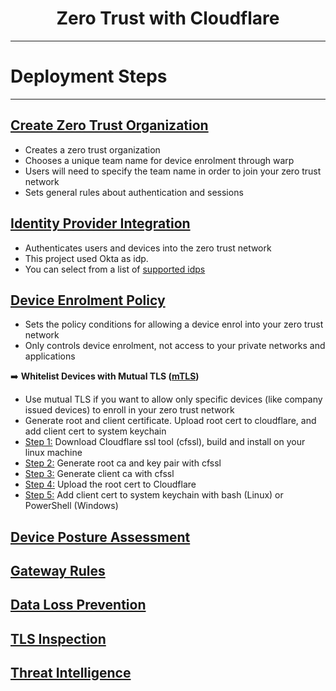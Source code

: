 <h1 align="center">Zero Trust with Cloudflare</h1>

---

# Deployment Steps

---

## [Create Zero Trust Organization](organization)

- Creates a zero trust organization
- Chooses a unique team name for device enrolment through warp
- Users will need to specify the team name in order to join your zero trust network
- Sets general rules about authentication and sessions

## [Identity Provider Integration](identity_provider)

- Authenticates users and devices into the zero trust network
- This project used Okta as idp.
- You can select from a list of [supported idps](https://developers.cloudflare.com/api/operations/access-identity-providers-add-an-access-identity-provider)

## [Device Enrolment Policy](device_enrolment)

- Sets the policy conditions for allowing a device enrol into your zero trust network
- Only controls device enrolment, not access to your private networks and applications

➡️ **Whitelist Devices with Mutual TLS ([mTLS](device_enrolment/mTLS))**

- Use mutual TLS if you want to allow only specific devices (like company issued devices) to enroll in your zero trust network
- Generate root and client certificate. Upload root cert to cloudflare, and add client cert to system keychain
- [Step 1:](device_enrolment/mTLS/install_cfssl.sh) Download Cloudflare ssl tool (cfssl), build and install on your linux machine
- [Step 2:](device_enrolment/mTLS/generate_root_ca.sh) Generate root ca and key pair with cfssl
- [Step 3:](device_enrolment/mTLS/generate_client_cert.sh) Generate client ca with cfssl
- [Step 4:](device_enrolment/mTLS/upload_root_cert.py) Upload the root cert to Cloudflare
- [Step 5:](device_enrolment/mTLS/client_cert/) Add client cert to system keychain with bash (Linux) or PowerShell (Windows)

## [Device Posture Assessment](device_posture)

## [Gateway Rules](gateway_rules)

## [Data Loss Prevention](data_loss_prevention)

## [TLS Inspection](tls_inspection)

## [Threat Intelligence](threat_intel)
